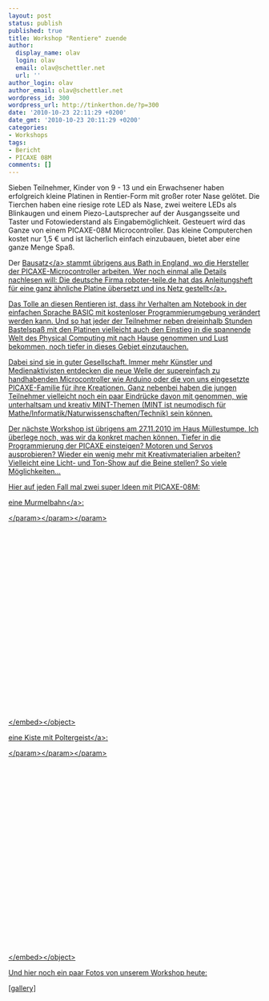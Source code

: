 ```yaml
---
layout: post
status: publish
published: true
title: Workshop "Rentiere" zuende
author:
  display_name: olav
  login: olav
  email: olav@schettler.net
  url: ''
author_login: olav
author_email: olav@schettler.net
wordpress_id: 300
wordpress_url: http://tinkerthon.de/?p=300
date: '2010-10-23 22:11:29 +0200'
date_gmt: '2010-10-23 20:11:29 +0200'
categories:
- Workshops
tags:
- Bericht
- PICAXE 08M
comments: []
---
```

<p>Sieben Teilnehmer, Kinder von 9 - 13 und ein Erwachsener haben erfolgreich kleine Platinen in Rentier-Form mit gro&szlig;er roter Nase gel&ouml;tet. Die Tierchen haben eine riesige rote LED als Nase, zwei weitere LEDs als Blinkaugen und einem Piezo-Lautsprecher auf der Ausgangsseite und Taster und Fotowiederstand als Eingabem&ouml;glichkeit. Gesteuert wird das Ganze von einem PICAXE-08M Microcontroller. Das kleine Computerchen kostet nur 1,5 &euro; und ist l&auml;cherlich einfach einzubauen, bietet aber eine ganze Menge Spa&szlig;.</p>
<p>Der <a href="http:&#47;&#47;www.techsupplies.co.uk&#47;AXE107K">Bausatz<&#47;a> stammt &uuml;brigens aus Bath in England, wo die Hersteller der PICAXE-Microcontroller arbeiten. Wer noch einmal alle Details nachlesen will: Die deutsche Firma roboter-teile.de hat das Anleitungsheft f&uuml;r eine ganz &auml;hnliche Platine &uuml;bersetzt und <a href="http:&#47;&#47;www.roboter-teile.de&#47;datasheets&#47;AXE003M_D.pdf">ins Netz gestellt<&#47;a>.</p>
<p>Das Tolle an diesen Rentieren ist, dass ihr Verhalten am Notebook in der einfachen Sprache BASIC mit kostenloser Programmierumgebung ver&auml;ndert werden kann. Und so hat jeder der Teilnehmer neben dreieinhalb Stunden Bastelspa&szlig; mit den Platinen vielleicht auch den Einstieg in die spannende Welt des Physical Computing mit nach Hause genommen und Lust bekommen, noch tiefer in dieses Gebiet einzutauchen. </p>
<p>Dabei sind sie in guter Gesellschaft. Immer mehr K&uuml;nstler und Medienaktivisten entdecken die neue Welle der supereinfach zu handhabenden Microcontroller wie Arduino oder die von uns eingesetzte PICAXE-Familie f&uuml;r ihre Kreationen. Ganz nebenbei haben die jungen Teilnehmer vielleicht noch ein paar Eindr&uuml;cke davon mit genommen, wie unterhaltsam und kreativ MINT-Themen (MINT ist neumodisch f&uuml;r Mathe&#47;Informatik&#47;Naturwissenschaften&#47;Technik) sein k&ouml;nnen.</p>
<p>Der n&auml;chste Workshop ist &uuml;brigens am 27.11.2010 im Haus M&uuml;llestumpe. Ich &uuml;berlege noch, was wir da konkret machen k&ouml;nnen. Tiefer in die Programmierung der PICAXE einsteigen? Motoren und Servos ausprobieren? Wieder ein wenig mehr mit Kreativmaterialien arbeiten? Vielleicht eine Licht- und Ton-Show auf die Beine stellen? So viele M&ouml;glichkeiten...</p>
<p>Hier auf jeden Fall mal zwei super Ideen mit PICAXE-08M:</p>
<p>eine <a href="http:&#47;&#47;jonathanjamieson.com&#47;projects&#47;electronics&#47;perpetual-ball-roller&#47;">Murmelbahn<&#47;a>:</p>
<p><object width="500" height="390"><param name="movie" value="http:&#47;&#47;www.youtube.com&#47;v&#47;Te9X4VRj8dU&hl=en_US&feature=player_embedded&version=3"><&#47;param><param name="allowFullScreen" value="true"><&#47;param><param name="allowScriptAccess" value="always"><&#47;param><embed src="http:&#47;&#47;www.youtube.com&#47;v&#47;Te9X4VRj8dU&hl=en_US&feature=player_embedded&version=3" type="application&#47;x-shockwave-flash" allowfullscreen="true" allowScriptAccess="always" width="500" height="390"><&#47;embed><&#47;object></p>
<p>eine Kiste mit <a href="http:&#47;&#47;www.instructables.com&#47;id&#47;Piecax-the-Poltergeist-A-Troublesome-Spirit-in-a&#47;">Poltergeist<&#47;a>:</p>
<p><object width="500" height="390"><param name="movie" value="http:&#47;&#47;www.youtube.com&#47;v&#47;DSk1qTC_2uQ&hl=en_US&feature=player_embedded&version=3"><&#47;param><param name="allowFullScreen" value="true"><&#47;param><param name="allowScriptAccess" value="always"><&#47;param><embed src="http:&#47;&#47;www.youtube.com&#47;v&#47;DSk1qTC_2uQ&hl=en_US&feature=player_embedded&version=3" type="application&#47;x-shockwave-flash" allowfullscreen="true" allowScriptAccess="always" width="500" height="390"><&#47;embed><&#47;object></p>
<p>Und hier noch ein paar Fotos von unserem Workshop heute:</p>
<p>[gallery]</p>
